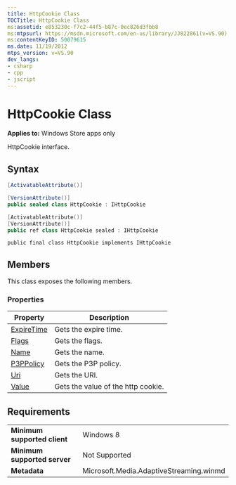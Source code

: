 ```yaml
---
title: HttpCookie Class
TOCTitle: HttpCookie Class
ms:assetid: e853230c-f7c2-44f5-b87c-0ec826d3fbb8
ms:mtpsurl: https://msdn.microsoft.com/en-us/library/JJ822861(v=VS.90)
ms:contentKeyID: 50079615
ms.date: 11/19/2012
mtps_version: v=VS.90
dev_langs:
- csharp
- cpp
- jscript
---
```


# HttpCookie Class

**Applies to:** Windows Store apps only

HttpCookie interface.

## Syntax

```csharp
[ActivatableAttribute()]

[VersionAttribute()]
public sealed class HttpCookie : IHttpCookie
```

```cpp
[ActivatableAttribute()]
[VersionAttribute()]
public ref class HttpCookie sealed : IHttpCookie
```

```jscript
public final class HttpCookie implements IHttpCookie
```

## Members

This class exposes the following members.

### Properties

|Property|Description|
|--- |--- |
|[ExpireTime](httpcookie-expiretime-property.md)|Gets the expire time.|
|[Flags](httpcookie-flags-property.md)|Gets the flags.|
|[Name](httpcookie-name-property.md)|Gets the name.|
|[P3PPolicy](httpcookie-p3ppolicy-property.md)|Gets the P3P policy.|
|[Uri](httpcookie-uri-property.md)|Gets the URI.|
|[Value](httpcookie-value-property.md)|Gets the value of the http cookie.|


## Requirements

|||
|--- |--- |
|**Minimum supported client**|Windows 8|
|**Minimum supported server**|Not Supported|
|**Metadata**|Microsoft.Media.AdaptiveStreaming.winmd|

